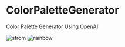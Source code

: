 # ColorPaletteGenerator
Color Palette Generator Using OpenAI





![strom](https://github.com/BuyingANew-Soul/ColorPaletteGenerator/assets/62899042/15b76ce0-5bd8-410b-8ffe-fb15cd9fa438)
![rainbow](https://github.com/BuyingANew-Soul/ColorPaletteGenerator/assets/62899042/2c11a476-f8ed-48e3-bed4-823e493acce4)
